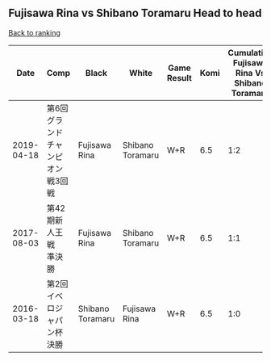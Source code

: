 ## Fujisawa Rina vs Shibano Toramaru Head to head

[Back to ranking](../../index.md)




| **Date** | **Comp** | **Black** | **White** | **Game Result** | **Komi** | **Cumulative Fujisawa Rina Vs Shibano Toramaru** | **Fujisawa Rina Streak** | **Shibano Toramaru Streak** | 
| --- | --- | --- | --- | --- | --- | --- | --- | --- |
| 2019-04-18 | 第6回グランドチャンピオン戦3回戦 | Fujisawa Rina | Shibano Toramaru | W+R | 6.5 | 1:2 | 0 | 2 | 
| 2017-08-03 | 第42期新人王戦　準決勝 | Fujisawa Rina | Shibano Toramaru | W+R | 6.5 | 1:1 | 0 | 1 | 
| 2016-03-18 | 第2回イベロジャパン杯決勝 | Shibano Toramaru | Fujisawa Rina | W+R | 6.5 | 1:0 | 1 | 0 |




